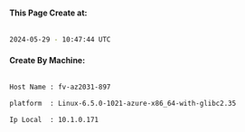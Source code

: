 
   
#### This Page Create at:

```bash

2024-05-29 - 10:47:44 UTC

```

#### Create By Machine:

```bash

Host Name : fv-az2031-897

platform  : Linux-6.5.0-1021-azure-x86_64-with-glibc2.35

Ip Local  : 10.1.0.171

```

